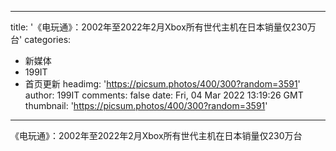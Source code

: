 
---
title: '《电玩通》：2002年至2022年2月Xbox所有世代主机在日本销量仅230万台'
categories: 
 - 新媒体
 - 199IT
 - 首页更新
headimg: 'https://picsum.photos/400/300?random=3591'
author: 199IT
comments: false
date: Fri, 04 Mar 2022 13:19:26 GMT
thumbnail: 'https://picsum.photos/400/300?random=3591'
---

<div>   
《电玩通》：2002年至2022年2月Xbox所有世代主机在日本销量仅230万台  
</div>
            